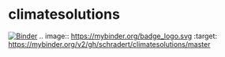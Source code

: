 # climatesolutions
[![Binder](https://mybinder.org/badge_logo.svg)](https://mybinder.org/v2/gh/schradert/climatesolutions/master)
.. image:: https://mybinder.org/badge_logo.svg
 :target: https://mybinder.org/v2/gh/schradert/climatesolutions/master
